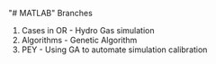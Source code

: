 "# MATLAB" 
Branches
1. Cases in OR - Hydro Gas simulation
2. Algorithms - Genetic Algorithm
3. PEY - Using GA to automate simulation calibration
